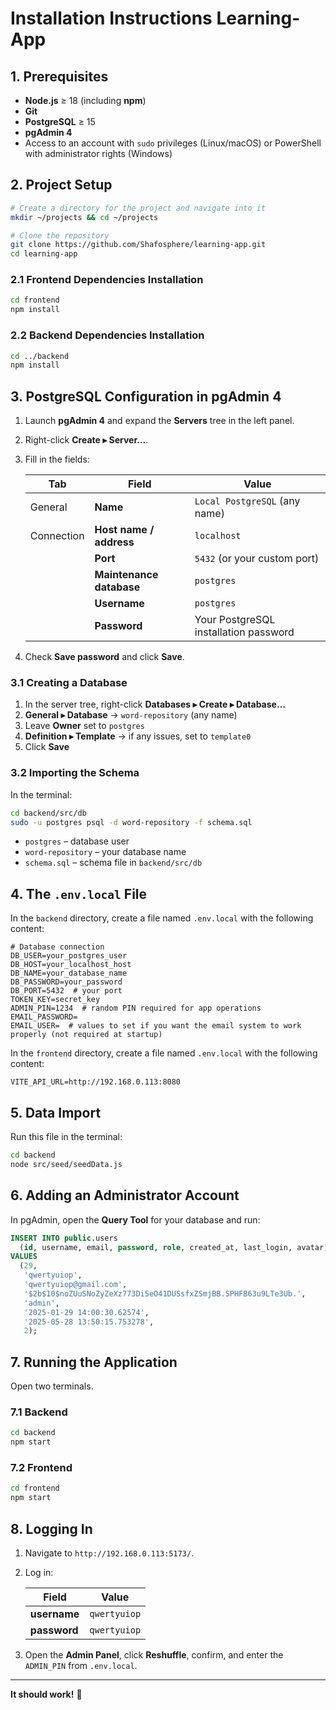 # Installation Instructions **Learning-App**

## 1. Prerequisites

* **Node.js** ≥ 18 (including **npm**)
* **Git**
* **PostgreSQL** ≥ 15
* **pgAdmin 4**
* Access to an account with `sudo` privileges (Linux/macOS) or PowerShell with administrator rights (Windows)

## 2. Project Setup

```bash
# Create a directory for the project and navigate into it
mkdir ~/projects && cd ~/projects

# Clone the repository
git clone https://github.com/Shafosphere/learning-app.git
cd learning-app
```

### 2.1 Frontend Dependencies Installation

```bash
cd frontend
npm install
```

### 2.2 Backend Dependencies Installation

```bash
cd ../backend
npm install
```

## 3. PostgreSQL Configuration in pgAdmin 4

1. Launch **pgAdmin 4** and expand the **Servers** tree in the left panel.

2. Right-click **Create ▸ Server…**.

3. Fill in the fields:

   | Tab        | Field                    | Value                                 |
   | ---------- | ------------------------ | ------------------------------------- |
   | General    | **Name**                 | `Local PostgreSQL` (any name)         |
   | Connection | **Host name / address**  | `localhost`                           |
   |            | **Port**                 | `5432` (or your custom port)          |
   |            | **Maintenance database** | `postgres`                            |
   |            | **Username**             | `postgres`                            |
   |            | **Password**             | Your PostgreSQL installation password |

4. Check **Save password** and click **Save**.

### 3.1 Creating a Database

1. In the server tree, right-click **Databases ▸ Create ▸ Database…**
2. **General ▸ Database** → `word-repository` (any name)
3. Leave **Owner** set to `postgres`
4. **Definition ▸ Template** → if any issues, set to `template0`
5. Click **Save**

### 3.2 Importing the Schema

In the terminal:

```bash
cd backend/src/db
sudo -u postgres psql -d word-repository -f schema.sql
```

* `postgres` – database user
* `word-repository` – your database name
* `schema.sql` – schema file in `backend/src/db`

## 4. The `.env.local` File

In the `backend` directory, create a file named `.env.local` with the following content:

```env
# Database connection
DB_USER=your_postgres_user
DB_HOST=your_localhost_host
DB_NAME=your_database_name
DB_PASSWORD=your_password
DB_PORT=5432  # your port
TOKEN_KEY=secret_key
ADMIN_PIN=1234  # random PIN required for app operations
EMAIL_PASSWORD=
EMAIL_USER=  # values to set if you want the email system to work properly (not required at startup)
```

In the `frontend` directory, create a file named `.env.local` with the following content:

```env
VITE_API_URL=http://192.168.0.113:8080
```

## 5. Data Import

Run this file in the terminal:

```bash
cd backend
node src/seed/seedData.js
```

## 6. Adding an Administrator Account

In pgAdmin, open the **Query Tool** for your database and run:

```sql
INSERT INTO public.users
  (id, username, email, password, role, created_at, last_login, avatar)
VALUES
  (29,
   'qwertyuiop',
   'qwertyuiop@gmail.com',
   '$2b$10$noZUuSNoZyZeXz773Di5eO41DUSsfxZSmjBB.SPHFB63u9LTe3Ub.',
   'admin',
   '2025-01-29 14:00:30.62574',
   '2025-05-28 13:50:15.753278',
   2);
```

## 7. Running the Application

Open two terminals.

### 7.1 Backend

```bash
cd backend
npm start
```

### 7.2 Frontend

```bash
cd frontend
npm start
```

## 8. Logging In

1. Navigate to `http://192.168.0.113:5173/`.

2. Log in:

   | Field        | Value        |
   | ------------ | ------------ |
   | **username** | `qwertyuiop` |
   | **password** | `qwertyuiop` |

3. Open the **Admin Panel**, click **Reshuffle**, confirm, and enter the `ADMIN_PIN` from `.env.local`.

---

**It should work!** 🎉

